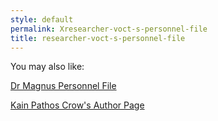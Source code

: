 ```yaml
---
style: default
permalink: Xresearcher-voct-s-personnel-file
title: researcher-voct-s-personnel-file
---
```

You may also like:

[Dr Magnus Personnel File](http://scp-wiki.net/dr-magnus-personnel-file)

[Kain Pathos Crow's Author Page](http://scp-wiki.net/kain-pathos-crow-s-author-page)
